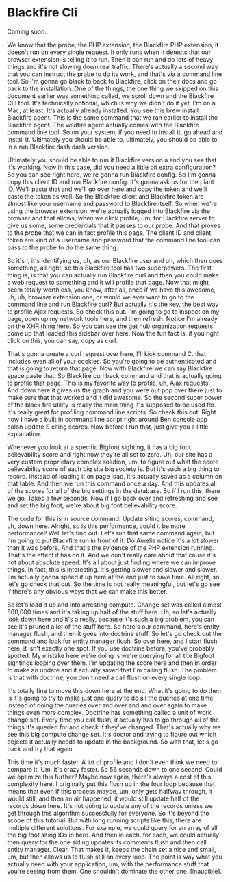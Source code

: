 # Blackfire Cli

Coming soon...

We know that the probe, the PHP extension, the Blackfire PHP extension, it doesn't
run on every single request. It only runs when it detects that our browser extension
is telling it to run. Then it can run and do lots of heavy things and it's not
slowing down real traffic. There's actually a second way that you can instruct the
probe to do its work, and that's via a command line tool. So I'm gonna go black to
back to Blackfire, click on their docs and go back to the installation. One of the
things, the one thing we skipped on this document earlier was something called, we
scroll down and the Blackfire CLI tool. It's technically optional, which is why we
didn't do it yet. I'm on a Mac, at least. It's actually already installed. You see
this brew install Blackfire agent. This is the same command that we ran earlier to
install the Blackfire agent. The wildfire agent actually comes with the Blackfire
command line tool. So on your system, if you need to install it, go ahead and install
it. Ultimately you should be able to, ultimately, you should be able to, in a run
Blackfire dash dash version.

Ultimately you should be able to run it Blackfire version a and you see that it's
working. Now in this case, did you need a little bit extra configuration? So you can
see right here, we're gonna run Blackfire config. So I'm gonna copy this client ID
and run Blackfire config. It's gonna ask us for the plant ID. We'll paste that and
we'll go over here and copy the token and we'll paste the token as well. So the
Blackfire client and Blackfire token are almost like your username and password to
Blackfire itself. So when we're using the browser extension, we're actually logged
into Blackfire via the browser and that allows, when we click profile, um, for
Blackfire server to give us some, some credentials that it passes to our probe. And
that proves to the probe that we can in fact profile this page. The client ID and
client token are kind of a username and password that the command line tool can pass
to the probe to do the same thing.

So it's I, it's identifying us, uh, as our Blackfire user and uh, which then does
something, all right, so this Blackfire tool has two superpowers. The first thing is,
is that you can actually run Blackfire curl and then you could make a web request to
something and it will profile that page. Now that might seem totally worthless, you
know, after all, once if we have this awesome, uh, uh, browser extension one, or
would we ever want to go to the command line and run Blackfire curl? But actually
it's the key, the best way to profile Ajax requests. So check this out. I'm going to
go to inspect on my page, open up my network tools here, and then refresh. Notice I'm
already on the XHR thing here. So you can see the get hub organization requests come
up that loaded this sidebar over here. Now the fun fact is, if you right click on
this, you can say, copy as curl.

That's gonna create a curl request over here, I'll kick command C. that includes even
all of your cookies. So you're going to be authenticated and that is going to return
that page. Now with Blackfire we can say Blackfire space paste that. So Blackfire
curl back command and that is actually going to profile that page. This is my
favorite way to profile, uh, Ajax requests. And down here it gives us the graph and
you were out pop over there just to make sure that that worked and it did awesome. So
the second super power of the black fire utility is really the main thing it's
supposed to be used for. It's really great for profiling command line scripts. So
check this out. Right now I have a built in command line script right around Ben
console app colon update S citing scores. Now before I run that, just give you a
little explanation.

Whenever you look at a specific Bigfoot sighting, it has a big foot believability
score and right now they're all set to zero. Uh, our site has a very custom
proprietary complex solution, um, to figure out what the score believability score of
each big site big society is. But it's such a big thing to record. Instead of loading
it on page load, it's actually saved as a column on that table. And then we run this
command once a day. And this updates all of the scores for all of the big settings in
the database. So if I run this, there we go. Takes a few seconds. Now if I go back
over and refreshing and see and set the big foot, we're about big foot believability
score.

The code for this is in source command. Update siting scores, command, uh, down here.
Alright, so is this performance, could it be more performance? Well let's find out.
Let's run that same command again, but I'm going to put Blackfire run in front of it.
Do Amelie notice it's a lot slower than it was before. And that's the evidence of the
PHP extension running. That's the effect it has on it. And we don't really care about
that cause it's not about absolute speed. It's all about just finding where we can
improve things. In fact, this is interesting. It's getting slower and slower and
slower. I'm actually gonna speed it up here at the end just to save time. All right,
so let's go check that out. So the time is not really meaningful, but let's go see if
there's any obvious ways that we can make this better.

So let's load it up and into arresting compute. Change set was called almost 500,000
times and it's taking up half of the stuff here. Uh, so let's actually look down here
and it's a really, because it's such a big problem, you can see it's pruned a lot of
the stuff here. So here's our command, here's entity manager flush, and then it goes
into doctrine stuff. So let's go check out the command and look for entity manager
flush. So over here, and I start flush here, it isn't exactly one spot. If you use
doctrine before, you've probably spotted. My mistake here we're doing is we're
querying for all the Bigfoot sightings looping over them. I'm updating the score here
and then in order to make an update and it actually saved that I'm calling flush. The
problem is that with doctrine, you don't need a call flush on every single loop.

It's totally fine to move this down here at the end. What it's going to do then is
it's going to try to make just one query to do all the queries at one time instead of
doing the queries over and over and and over again to make things even more complex.
Doctrine has something called a unit of work change set. Every time you call flush,
it actually has to go through all of the things it's queried for and check if they've
changed. That's actually why we see this big compute change set. It's doctor and
trying to figure out which objects it actually needs to update in the background. So
with that, let's go back and try that again.

This time it's much faster. A lot of profile and I don't even think we need to
compare it. Um, it's crazy faster. So 56 seconds down to one second. Could we
optimize this further? Maybe now again, there's always a cost of this complexity
here. I originally put this flush up in the four loop because that means that even if
this process maybe, um, only gets halfway through, it would still, and then an air
happened, it would still update half of the records down here. It's not going to
update any of the records unless we get through this algorithm successfully for
everyone. So it's beyond the scope of this tutorial. But with long running scripts
like this, there are multiple different solutions. For example, we could query for an
array of all the big foot siting IDs in here. And then in each, for each, we could
actually then query for the one siding updates its comments flush and then call
entity manager. Clear. That makes it, keeps the chain set a nice and small, um, but
then allows us to flush still on every loop. The point is way what you actually need
with your application, um, with the performance stuff that you're seeing from them.
One shouldn't dominate the other one. [inaudible].
